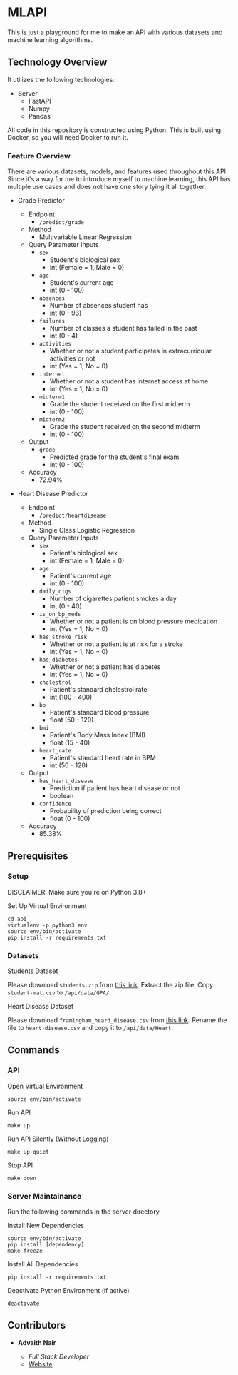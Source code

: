 # MLAPI

This is just a playground for me to make an API with various datasets and machine learning algorithms.

## Technology Overview

It utilizes the following technologies:

-   Server
    -   FastAPI
    -   Numpy
    -   Pandas

All code in this repository is constructed using Python. This is built using Docker, so you will need Docker to run it.

### Feature Overview

There are various datasets, models, and features used throughout this API. Since it's a way for me to introduce myself to machine learning, this API has multiple use cases and does not have one story tying it all together.

-   Grade Predictor
    -   Endpoint
        -   `/predict/grade`
    -   Method
        -   Multivariable Linear Regression
    -   Query Parameter Inputs
        -   `sex`
            -   Student's biological sex
            -   int (Female = 1, Male = 0)
        -   `age`
            -   Student's current age
            -   int (0 - 100)
        -   `absences`
            -   Number of absences student has
            -   int (0 - 93)
        -   `failures`
            -   Number of classes a student has failed in the past
            -   int (0 - 4)
        -   `activities`
            -   Whether or not a student participates in extracurricular activities or not
            -   int (Yes = 1, No = 0)
        -   `internet`
            -   Whether or not a student has internet access at home
            -   int (Yes = 1, No = 0)
        -   `midterm1`
            -   Grade the student received on the first midterm
            -   int (0 - 100)
        -   `midterm2`
            -   Grade the student received on the second midterm
            -   int (0 - 100)
    -   Output
        -   `grade`
            -   Predicted grade for the student's final exam
            -   int (0 - 100)
    -   Accuracy
        -   72.94%

-   Heart Disease Predictor
    -   Endpoint
        -   `/predict/heartdisease`
    -   Method
        -   Single Class Logistic Regression
    -   Query Parameter Inputs
        -   `sex`
            -   Patient's biological sex
            -   int (Female = 1, Male = 0)
        -   `age`
            -   Patient's current age
            -   int (0 - 100)
        -   `daily_cigs`
            -   Number of cigarettes patient smokes a day
            -   int (0 - 40)
        -   `is_on_bp_meds`
            -   Whether or not a patient is on blood pressure medication
            -   int (Yes = 1, No = 0)
        -   `has_stroke_risk`
            -   Whether or not a patient is at risk for a stroke
            -   int (Yes = 1, No = 0)
        -   `has_diabetes`
            -   Whether or not a patient has diabetes
            -   int (Yes = 1, No = 0)
        -   `cholestrol`
            -   Patient's standard cholestrol rate
            -   int (100 - 400)
        -   `bp`
            -   Patient's standard blood pressure
            -   float (50 - 120)
        -   `bmi`
            -   Patient's Body Mass Index (BMI)
            -   float (15 - 40)
        -   `heart_rate`
            -   Patient's standard heart rate in BPM
            -   int (50 - 120)
    -   Output
        -   `has_heart_disease`
            -   Prediction if patient has heart disease or not
            -   boolean
        - `confidence`
            -   Probability of prediction being correct
            -   float (0 - 100)
    -   Accuracy
        -   85.38%
        
## Prerequisites

### Setup

DISCLAIMER: Make sure you're on Python 3.8+

Set Up Virtual Environment

```
cd api
virtualenv -p python3 env
source env/bin/activate
pip install -r requirements.txt
```

### Datasets

Students Dataset

Please download `students.zip` from [this link](https://archive.ics.uci.edu/ml/machine-learning-databases/00320/). Extract the zip file. Copy `student-mat.csv` to `/api/data/GPA/`.

Heart Disease Dataset

Please download `framingham_heard_disease.csv` from [this link](https://www.kaggle.com/naveengowda16/logistic-regression-heart-disease-prediction). Rename the file to `heart-disease.csv` and copy it to `/api/data/Heart`.

## Commands

### API

Open Virtual Environment

```
source env/bin/activate
```

Run API

```
make up
```

Run API Silently (Without Logging)

```
make up-quiet
```

Stop API

```
make down
```

### Server Maintainance

Run the following commands in the server directory

Install New Dependencies

```
source env/bin/activate
pip install [dependency]
make freeze
```

Install All Dependencies

```
pip install -r requirements.txt
```

Deactivate Python Environment (if active)

```
deactivate
```

## Contributors

-   **Advaith Nair**

    -   _Full Stack Developer_
    -   [Website](https://advaithnair.com)
